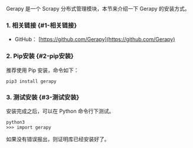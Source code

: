 Gerapy 是一个 Scrapy 分布式管理模块，本节来介绍一下 Gerapy 的安装方式。

### 1. 相关链接 {#1-相关链接}

* GitHub：
  [https://github.com/Gerapy](https://github.com/Gerapy)

### 2. Pip安装 {#2-pip安装}

推荐使用 Pip 安装，命令如下：

```
pip3 install gerapy

```

### 3. 测试安装 {#3-测试安装}

安装完成之后，可以在 Python 命令行下测试。

```
python3
>>> import gerapy
```

如果没有错误报出，则证明库已经安装好了。

